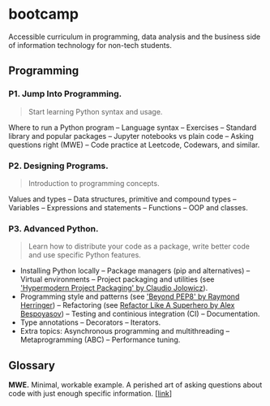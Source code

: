 # bootcamp
Accessible curriculum in programming, data analysis and the business side of information technology for non-tech students.

## Programming

### P1. Jump Into Programming.

> Start learning Python syntax and usage.

Where to run a Python program – Language syntax – Exercises – Standard library and popular packages – Jupyter notebooks vs plain code – Asking questions right (MWE) – Code practice at Leetcode, Codewars, and similar.

### P2. Designing Programs.

> Introduction to programming concepts.

Values and types – Data structures, primitive and compound types – Variables – Expressions and statements – Functions – OOP and classes.

### P3. Advanced Python.

> Learn how to distribute your code as a package, write better code and use specific Python features.

* Installing Python locally – Package managers (pip and alternatives) – Virtual environments – Project packaging and utilities (see ['Hypermodern Project Packaging' by Claudio Jolowicz](https://cjolowicz.github.io/posts/hypermodern-python-01-setup/)).
* Programming style and patterns (see ['Beyond PEP8' by Raymond Herringer](https://www.youtube.com/watch?v=wf-BqAjZb8M)) – Refactoring (see [Refactor Like A Superhero by Alex Bespoyasov](https://github.com/bespoyasov/refactor-like-a-superhero])) – Testing and continious integration (CI) – Documentation.
* Type annotations – Decorators – Iterators.
* Extra topics: Asynchronous programming and multithreading – Metaprogramming (ABC) – Performance tuning.

## Glossary

**MWE.** Minimal, workable example. A perished art of asking questions about code with just enough specific information. [[link](https://stackoverflow.com/help/minimal-reproducible-example)]
